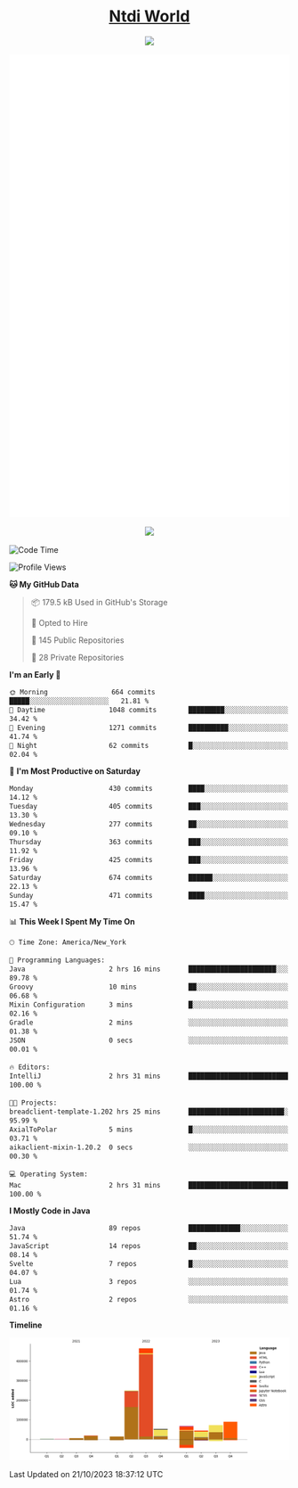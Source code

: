 <h1 align="center"><a href="https://www.ntdi.world">Ntdi World</a></h1>
<p align="center">
  <a href="https://github.com/n-tdi"><img src="https://readme-typing-svg.herokuapp.com?lines=FullStack+Developer;Web+Developer;Open-Source+Enthusiast;Java+Developer;Spigot-API%20Developer;&center=true&width=500&height=50"></a>
</p>

<div align="center">
  <img src="/github-metrics.svg"></img>
  
  <img src="https://komarev.com/ghpvc/?username=n-tdi&color=green"></img>
</div>

<!-- May use later.. idk -->
<!-- <a href="http://www.github.com/n-tdi"><img src="https://github-readme-stats.vercel.app/api?username=n-tdi&show_icons=true&hide=&count_private=true&title_color=0891b2&text_color=ffffff&icon_color=0891b2&bg_color=1c1917&hide_border=true&show_icons=true" alt="n-tdi's GitHub stats" /></a> -->

<!--START_SECTION:waka-->
![Code Time](http://img.shields.io/badge/Code%20Time-296%20hrs%2036%20mins-blue)

![Profile Views](http://img.shields.io/badge/Profile%20Views-1-blue)

**🐱 My GitHub Data** 

> 📦 179.5 kB Used in GitHub's Storage 
 > 
> 💼 Opted to Hire
 > 
> 📜 145 Public Repositories 
 > 
> 🔑 28 Private Repositories 
 > 
**I'm an Early 🐤** 

```text
🌞 Morning                664 commits         █████░░░░░░░░░░░░░░░░░░░░   21.81 % 
🌆 Daytime                1048 commits        █████████░░░░░░░░░░░░░░░░   34.42 % 
🌃 Evening                1271 commits        ██████████░░░░░░░░░░░░░░░   41.74 % 
🌙 Night                  62 commits          █░░░░░░░░░░░░░░░░░░░░░░░░   02.04 % 
```
📅 **I'm Most Productive on Saturday** 

```text
Monday                   430 commits         ████░░░░░░░░░░░░░░░░░░░░░   14.12 % 
Tuesday                  405 commits         ███░░░░░░░░░░░░░░░░░░░░░░   13.30 % 
Wednesday                277 commits         ██░░░░░░░░░░░░░░░░░░░░░░░   09.10 % 
Thursday                 363 commits         ███░░░░░░░░░░░░░░░░░░░░░░   11.92 % 
Friday                   425 commits         ███░░░░░░░░░░░░░░░░░░░░░░   13.96 % 
Saturday                 674 commits         ██████░░░░░░░░░░░░░░░░░░░   22.13 % 
Sunday                   471 commits         ████░░░░░░░░░░░░░░░░░░░░░   15.47 % 
```


📊 **This Week I Spent My Time On** 

```text
🕑︎ Time Zone: America/New_York

💬 Programming Languages: 
Java                     2 hrs 16 mins       ██████████████████████░░░   89.78 % 
Groovy                   10 mins             ██░░░░░░░░░░░░░░░░░░░░░░░   06.68 % 
Mixin Configuration      3 mins              █░░░░░░░░░░░░░░░░░░░░░░░░   02.16 % 
Gradle                   2 mins              ░░░░░░░░░░░░░░░░░░░░░░░░░   01.38 % 
JSON                     0 secs              ░░░░░░░░░░░░░░░░░░░░░░░░░   00.01 % 

🔥 Editors: 
IntelliJ                 2 hrs 31 mins       █████████████████████████   100.00 % 

🐱‍💻 Projects: 
breadclient-template-1.202 hrs 25 mins       ████████████████████████░   95.99 % 
AxialToPolar             5 mins              █░░░░░░░░░░░░░░░░░░░░░░░░   03.71 % 
aikaclient-mixin-1.20.2  0 secs              ░░░░░░░░░░░░░░░░░░░░░░░░░   00.30 % 

💻 Operating System: 
Mac                      2 hrs 31 mins       █████████████████████████   100.00 % 
```

**I Mostly Code in Java** 

```text
Java                     89 repos            █████████████░░░░░░░░░░░░   51.74 % 
JavaScript               14 repos            ██░░░░░░░░░░░░░░░░░░░░░░░   08.14 % 
Svelte                   7 repos             █░░░░░░░░░░░░░░░░░░░░░░░░   04.07 % 
Lua                      3 repos             ░░░░░░░░░░░░░░░░░░░░░░░░░   01.74 % 
Astro                    2 repos             ░░░░░░░░░░░░░░░░░░░░░░░░░   01.16 % 
```



**Timeline**

![Lines of Code chart](https://raw.githubusercontent.com/n-tdi/n-tdi/main/assets/bar_graph.png)


 Last Updated on 21/10/2023 18:37:12 UTC
<!--END_SECTION:waka-->
